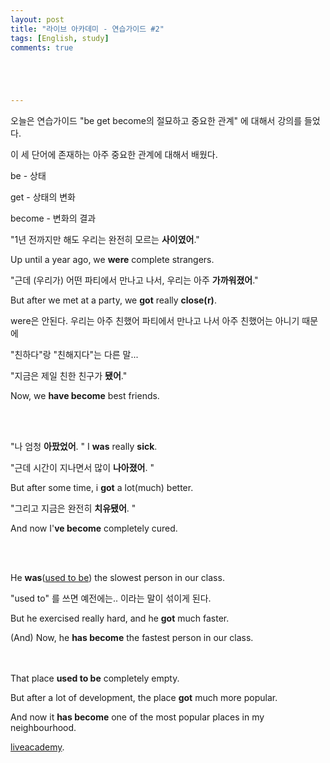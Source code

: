 ```yaml
---
layout: post
title: "라이브 아카데미 - 연습가이드 #2"
tags: [English, study]
comments: true





---
```


오늘은 연습가이드  "be get become의 절묘하고 중요한 관계" 에 대해서 강의를 들었다.

이 세 단어에 존재하는 아주 중요한 관계에 대해서 배웠다.

be - 상태

get - 상태의 변화

become - 변화의 결과



"1년 전까지만 해도 우리는 완전히 모르는 **사이였어**."

Up until a year ago, we **were** complete strangers.

"근데 (우리가) 어떤 파티에서 만나고 나서, 우리는 아주 **가까워졌어**."

But after we met at a party, we **got** really **close(r)**.

were은 안된다. 우리는 아주 친했어 파티에서 만나고 나서 아주 친했어는 아니기 때문에

"친하다"랑 "친해지다"는 다른 말...

"지금은 제일 친한 친구가 **됐어**."

Now, we **have become** best friends.

<br><br>

"나 엄청 **아팠었어**. "
I **was** really **sick**. 

"근데 시간이 지나면서 많이 **나아졌어**. "

But after some time, i **got** a lot(much) better. 

"그리고 지금은 완전히 **치유됐어**. "

And now I'**ve become** completely cured. 

<br><br>

He **was**(<u>used to be</u>) the slowest person in our class. 

"used to" 를 쓰면 예전에는.. 이라는 말이 섞이게 된다.

But he exercised really hard, and he **got** much faster. 

(And) Now, he **has become** the fastest person in our class. 

<br><br>That place **used to be** completely empty. 

But after a lot of development, the place **got** much more popular. 

And now it **has become** one of the most popular places in my neighbourhood.﻿



[liveacademy](https://www.youtube.com/watch?v=OrIKzgdAKgA&list=PLIsIUJcT0HIU3r526hLOSkF3zAw7tqyx8&index=54).


